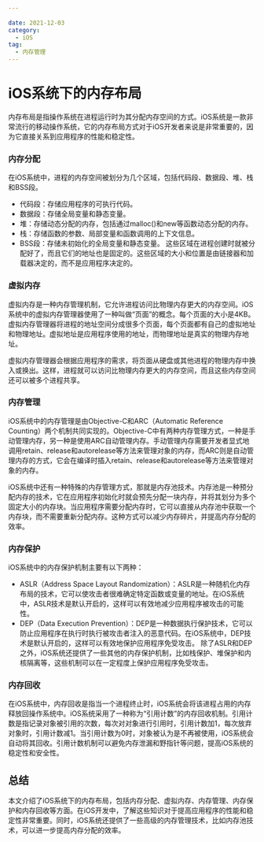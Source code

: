 ```yaml
---
 
date: 2021-12-03
category:
  - iOS
tag:
  - 内存管理
---
```


# iOS系统下的内存布局

内存布局是指操作系统在进程运行时为其分配内存空间的方式。iOS系统是一款非常流行的移动操作系统，它的内存布局方式对于iOS开发者来说是非常重要的，因为它直接关系到应用程序的性能和稳定性。

### 内存分配
在iOS系统中，进程的内存空间被划分为几个区域，包括代码段、数据段、堆、栈和BSS段。

- 代码段：存储应用程序的可执行代码。
- 数据段：存储全局变量和静态变量。
- 堆：存储动态分配的内存，包括通过malloc()和new等函数动态分配的内存。
- 栈：存储函数的参数、局部变量和函数调用的上下文信息。
- BSS段：存储未初始化的全局变量和静态变量。
这些区域在进程创建时就被分配好了，而且它们的地址也是固定的。这些区域的大小和位置是由链接器和加载器决定的，而不是应用程序决定的。

### 虚拟内存
虚拟内存是一种内存管理机制，它允许进程访问比物理内存更大的内存空间。iOS系统中的虚拟内存管理器使用了一种叫做“页面”的概念。每个页面的大小是4KB。虚拟内存管理器将进程的地址空间分成很多个页面，每个页面都有自己的虚拟地址和物理地址。虚拟地址是应用程序使用的地址，而物理地址是真实的物理内存地址。<br>

虚拟内存管理器会根据应用程序的需求，将页面从硬盘或其他进程的物理内存中换入或换出。这样，进程就可以访问比物理内存更大的内存空间，而且这些内存空间还可以被多个进程共享。

### 内存管理

iOS系统中的内存管理是由Objective-C和ARC（Automatic Reference Counting）两个机制共同实现的。Objective-C中有两种内存管理方式，一种是手动管理内存，另一种是使用ARC自动管理内存。手动管理内存需要开发者显式地调用retain、release和autorelease等方法来管理对象的内存，而ARC则是自动管理内存的方式，它会在编译时插入retain、release和autorelease等方法来管理对象的内存。<br>

iOS系统中还有一种特殊的内存管理方式，那就是内存池技术。内存池是一种预分配内存的技术，它在应用程序初始化时就会预先分配一块内存，并将其划分为多个固定大小的内存块。当应用程序需要分配内存时，它可以直接从内存池中获取一个内存块，而不需要重新分配内存。这种方式可以减少内存碎片，并提高内存分配的效率。

### 内存保护
iOS系统中的内存保护机制主要有以下两种：

- ASLR（Address Space Layout Randomization）：ASLR是一种随机化内存布局的技术，它可以使攻击者很难确定特定函数或变量的地址。在iOS系统中，ASLR技术是默认开启的，这样可以有效地减少应用程序被攻击的可能性。
- DEP（Data Execution Prevention）：DEP是一种数据执行保护技术，它可以防止应用程序在执行时执行被攻击者注入的恶意代码。在iOS系统中，DEP技术是默认开启的，这样可以有效地保护应用程序免受攻击。
除了ASLR和DEP之外，iOS系统还提供了一些其他的内存保护机制，比如栈保护、堆保护和内核隔离等，这些机制可以在一定程度上保护应用程序免受攻击。

### 内存回收
在iOS系统中，内存回收是指当一个进程终止时，iOS系统会将该进程占用的内存释放回操作系统中。iOS系统采用了一种称为“引用计数”的内存回收机制。引用计数是指记录对象被引用的次数，每次对对象进行引用时，引用计数加1，每次放弃对象时，引用计数减1。当引用计数为0时，对象被认为是不再被使用，iOS系统会自动将其回收。引用计数机制可以避免内存泄漏和野指针等问题，提高iOS系统的稳定性和安全性。

## 总结
本文介绍了iOS系统下的内存布局，包括内存分配、虚拟内存、内存管理、内存保护和内存回收等方面。在iOS开发中，了解这些知识对于提高应用程序的性能和稳定性非常重要。同时，iOS系统还提供了一些高级的内存管理技术，比如内存池技术，可以进一步提高内存分配的效率。